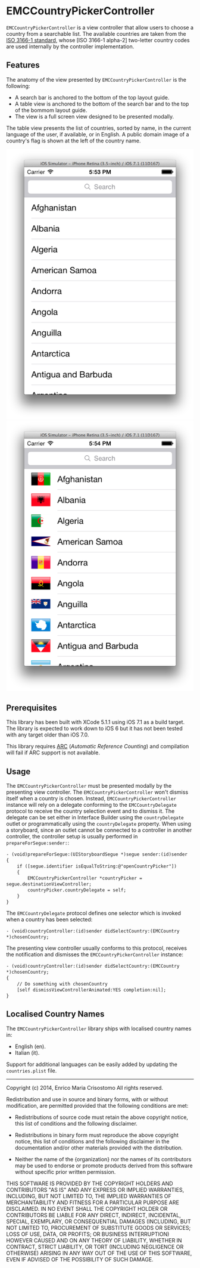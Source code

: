 EMCCountryPickerController
==========================

`EMCCountryPickerController` is a view controller that allow users to choose
a country from a searchable list.  The available countries are taken from the
[ISO 3166-1 standard][iso3166], whose [ISO 3166-1 alpha-2] two-letter country
codes are used internally by the controller implementation.

[iso3166]: http://en.wikipedia.org/wiki/ISO_3166
[iso31662]: http://en.wikipedia.org/wiki/ISO_3166-1_alpha-2

Features
--------

The anatomy of the view presented by `EMCCountryPickerController` is the
following:

  * A search bar is anchored to the bottom of the top layout guide.
  * A table view is anchored to the bottom of the search bar and to the top of
    the bommom layout guide.
  * The view is a full screen view designed to be presented modally.

The table view presents the list of countries, sorted by name, in the current
language of the user, if available, or in English.  A public domain image of
a country's flag is shown at the left of the country name.

![Main view](/Screenshots/main-view.png "Main View")
![Main view with flags](/Screenshots/main-view-with-flags.png "Main View with Flags")

Prerequisites
-------------

This library has been built with XCode 5.1.1 using iOS 7.1 as a build target.
The library is expected to work down to iOS 6 but it has not been tested with
any target older than iOS 7.0.

This library requires [ARC][arc] (_Automatic Reference Counting_) and
compilation will fail if ARC support is not available.

[arc]: http://en.wikipedia.org/wiki/Automatic_Reference_Counting

Usage
-----

The `EMCCountryPickerController` must be presented modally by the presenting
view controller.  The `EMCCountryPickerController` won't dismiss itself when a
country is chosen.  Instead, `EMCCountryPickerController` instance will rely on
a delegate conforming to the `EMCCountryDelegate` protocol to receive the
country selection event and to dismiss it.  The delegate can be set either in
Interface Builder using the `countryDelegate` outlet or programmatically using
the `countryDelegate` property.  When using a storyboard, since an outlet
cannot be connected to a controller in another controller, the controller setup
is usually performed in `prepareForSegue:sender:`:

```
- (void)prepareForSegue:(UIStoryboardSegue *)segue sender:(id)sender
{
    if ([segue.identifier isEqualToString:@"openCountryPicker"])
    {
        EMCCountryPickerController *countryPicker = segue.destinationViewController;
        countryPicker.countryDelegate = self;
    }
}
```

The `EMCCountryDelegate` protocol defines one selector which is invoked when a
country has been selected:

```
- (void)countryController:(id)sender didSelectCountry:(EMCCountry *)chosenCountry;
```

The presenting view controller usually conforms to this protocol, receives the
notification and dismisses the `EMCCountryPickerController` instance:

```
- (void)countryController:(id)sender didSelectCountry:(EMCCountry *)chosenCountry;
{
    // Do something with chosenCountry
    [self dismissViewControllerAnimated:YES completion:nil];
}
```

Localised Country Names
-----------------------

The `EMCCountryPickerController` library ships with localised country names in:

  * English (en).
  * Italian (it).

Support for additional languages can be easily added by updating the
`countries.plist` file.

----
Copyright (c) 2014, Enrico Maria Crisostomo
All rights reserved.

Redistribution and use in source and binary forms, with or without
modification, are permitted provided that the following conditions are met:

* Redistributions of source code must retain the above copyright notice, this
  list of conditions and the following disclaimer.

* Redistributions in binary form must reproduce the above copyright notice,
  this list of conditions and the following disclaimer in the documentation
  and/or other materials provided with the distribution.

* Neither the name of the {organization} nor the names of its
  contributors may be used to endorse or promote products derived from
  this software without specific prior written permission.

THIS SOFTWARE IS PROVIDED BY THE COPYRIGHT HOLDERS AND CONTRIBUTORS "AS IS"
AND ANY EXPRESS OR IMPLIED WARRANTIES, INCLUDING, BUT NOT LIMITED TO, THE
IMPLIED WARRANTIES OF MERCHANTABILITY AND FITNESS FOR A PARTICULAR PURPOSE ARE
DISCLAIMED. IN NO EVENT SHALL THE COPYRIGHT HOLDER OR CONTRIBUTORS BE LIABLE
FOR ANY DIRECT, INDIRECT, INCIDENTAL, SPECIAL, EXEMPLARY, OR CONSEQUENTIAL
DAMAGES (INCLUDING, BUT NOT LIMITED TO, PROCUREMENT OF SUBSTITUTE GOODS OR
SERVICES; LOSS OF USE, DATA, OR PROFITS; OR BUSINESS INTERRUPTION) HOWEVER
CAUSED AND ON ANY THEORY OF LIABILITY, WHETHER IN CONTRACT, STRICT LIABILITY,
OR TORT (INCLUDING NEGLIGENCE OR OTHERWISE) ARISING IN ANY WAY OUT OF THE USE
OF THIS SOFTWARE, EVEN IF ADVISED OF THE POSSIBILITY OF SUCH DAMAGE.